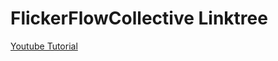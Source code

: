 # FlickerFlowCollective Linktree


[Youtube Tutorial](https://youtu.be/eFzNekhVhmM?si=0hWMdbe4T5K5vJPP)